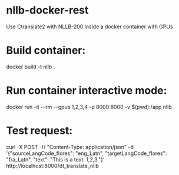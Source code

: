 # nllb-docker-rest
Use Ctranslate2 with NLLB-200 inside a docker container with GPUs

# Build container:
docker build -t nllb .

# Run container interactive mode:
docker run -it --rm --gpus 1,2,3,4 -p 8000:8000 -v $(pwd):/app nllb

# Test request:
curl -X POST -H "Content-Type: application/json" -d '{"sourceLangCode_flores": "eng_Latn", "targetLangCode_flores": "fra_Latn", "text": "This is a text: 1,2,3."}' http://localhost:8000/dt_translate_nllb
